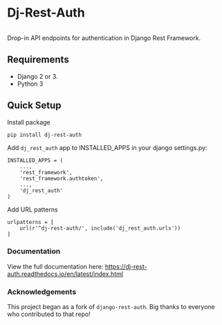 # Dj-Rest-Auth
[![<iMerica>](https://circleci.com/gh/iMerica/dj-rest-auth.svg?style=svg)](https://app.circleci.com/github/iMerica/dj-rest-auth/pipelines)


Drop-in API endpoints for authentication in Django Rest Framework.  

## Requirements
- Django 2 or 3.
- Python 3

## Quick Setup

Install package

    pip install dj-rest-auth
    
Add `dj_rest_auth` app to INSTALLED_APPS in your django settings.py:

    INSTALLED_APPS = (
        ...,
        'rest_framework',
        'rest_framework.authtoken',
        ...,
        'dj_rest_auth'
    )
    
Add URL patterns


    urlpatterns = [
        url(r'^dj-rest-auth/', include('dj_rest_auth.urls'))
    ]

### Documentation

View the full documentation here: https://dj-rest-auth.readthedocs.io/en/latest/index.html


### Acknowledgements

This project began as a fork of `django-rest-auth`. Big thanks to everyone who contributed to that repo!